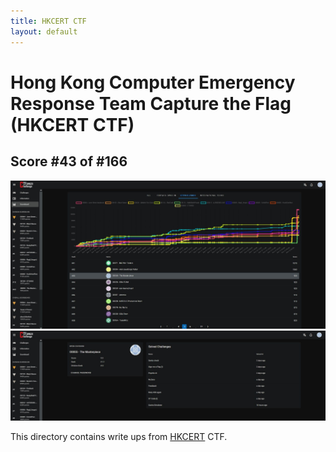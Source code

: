 ```yaml
---
title: HKCERT CTF
layout: default
---
```


# Hong Kong Computer Emergency Response Team Capture the Flag (HKCERT CTF)

## Score #43 of #166

![](img/1699794536817.jpg)
![](img/1699794536374.jpg)

This directory contains write ups from [HKCERT](https://ctf.hkcert.org/index.html) CTF.
